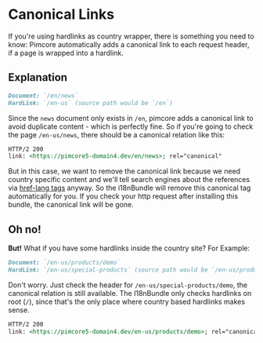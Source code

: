 # Canonical Links
If you're using hardlinks as country wrapper, there is something you need to know:
Pimcore automatically adds a canonical link to each request header, if a page is wrapped into a hardlink.

## Explanation

```markdown
Document: `/en/news`
HardLink: `/en-us` (source path would be `/en`)
```

Since the `news` document only exists in `/en`, pimcore adds a canonical link to avoid duplicate content - which is perfectly fine.
So if you're going to check the page `/en-us/news`, there should be a canonical relation like this:

```markdown
HTTP/2 200 
link: <https://pimcore5-domain4.dev/en/news>; rel="canonical"
```

But in this case, we want to remove the canonical link because we need country specific content and we'll tell search engines about the references via [href-lang tags](25_HrefLang.md) anyway.
So the i18nBundle will remove this canonical tag automatically for you. If you check your http request after installing this bundle, the canonical link will be gone.

## Oh no!
**But!** What if you have some hardlinks inside the country site? For Example:

```markdown
Document: `/en-us/products/demo`
HardLink: `/en-us/special-products` (source path would be `/en-us/products`)
```

Don't worry. Just check the header for `/en-us/special-products/demo`, the canonical relation is still available. The I18nBundle only checks hardlinks on root (`/`), since that's the only place where country based hardlinks makes sense.

```markdown
HTTP/2 200 
link: <https://pimcore5-domain4.dev/en-us/products/demo>; rel="canonical"
```
